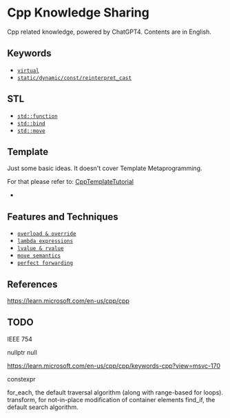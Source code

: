 # Cpp Knowledge Sharing
Cpp related knowledge, powered by ChatGPT4. Contents are in English. 

## Keywords

* [`virtual`](docs/virtual.md)
* [`static/dynamic/const/reinterpret_cast`](./docs/cast.md)

## STL

- [`std::function`](docs/function.md)
- [`std::bind`](docs/bind.md)
- [`std::move`](docs/move.md)

## Template

Just some basic ideas. It doesn't cover Template Metaprogramming. 

For that please refer to: [CppTemplateTutorial](https://github.com/wuye9036/CppTemplateTutorial)

* 

## Features and Techniques

- [`overload & override`](./docs/overload&ride.md)
- [`lambda expressions`](./docs/lambda.md)
- [`lvalue & rvalue`](docs/l&rvalue.md)
- [`move semantics`](docs/move_semantics.md)
- [`perfect forwarding`](docs/perfect_forwarding.md)



## References

https://learn.microsoft.com/en-us/cpp/cpp



## TODO

IEEE 754

nullptr null

https://learn.microsoft.com/en-us/cpp/cpp/keywords-cpp?view=msvc-170

constexpr

for_each, the default traversal algorithm (along with range-based for loops). transform, for not-in-place modification of container elements find_if, the default search algorithm.
